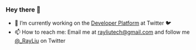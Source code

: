 ### Hey there 👋
- 🔭 I’m currently working on the [Developer Platform](https://developer.twitter.com/en) at Twitter 🐦
- 📫 How to reach me: Email me at rayliutech@gmail.com and follow me [@_RayLiu](https://twitter.com/_RayLiu) on Twitter
<!--
**CheRayLiu/CheRayLiu** is a ✨ _special_ ✨ repository because its `README.md` (this file) appears on your GitHub profile.

Here are some ideas to get you started:

- 🔭 I’m currently working on ...
- 🌱 I’m currently learning ...
- 👯 I’m looking to collaborate on ...
- 🤔 I’m looking for help with ...
- 💬 Ask me about ...
- 📫 How to reach me: ...
- 😄 Pronouns: ...
- ⚡ Fun fact: ...
-->

